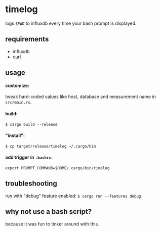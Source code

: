 # timelog

logs `$PWD` to influxdb every time your bash prompt is displayed.

## requirements

- influxdb
- curl

## usage

#### customize:

tweak hard-coded values like host, database and measurement name in `src/main.rs`.

#### build:

`$ cargo build --release`

#### "install":

`$ cp target/release/timelog ~/.cargo/bin`

#### add trigger in `.bashrc`:

`export PROMPT_COMMAND=$HOME/.cargo/bin/timelog`

## troubleshooting

run with "debug" feature enabled: `$ cargo run --features debug`

## why not use a bash script?

because it was fun to tinker around with this.
